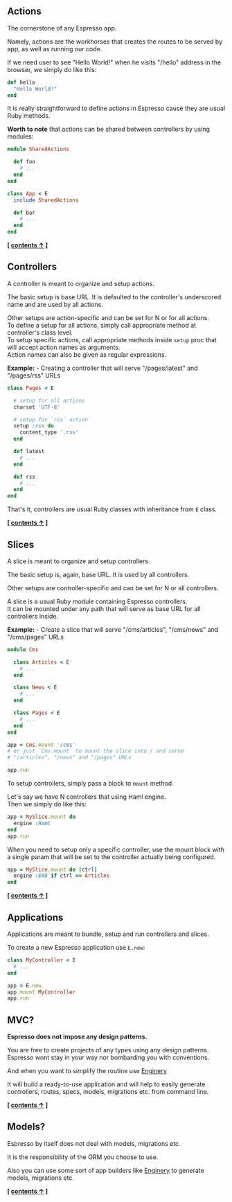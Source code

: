 ## Actions

The cornerstone of any Espresso app.

Namely, actions are the workhorses that creates the routes to be served by app, as well as running our code.

If we need user to see "Hello World!" when he visits "/hello" address in the browser, we simply do like this:

```ruby
def hello
  "Hello World!"
end
```

It is really straightforward to define actions in Espresso cause they are usual Ruby methods.

**Worth to note** that actions can be shared between controllers by using modules:

```ruby
module SharedActions

  def foo
    # ...
  end
end

class App < E
  include SharedActions

  def bar
    # ...
  end
end
```


**[ [contents &uarr;](https://github.com/espresso/espresso#tutorial) ]**


## Controllers


A controller is meant to organize and setup actions.

The basic setup is base URL. It is defaulted to the controller's underscored name and are used by all actions.

Other setups are action-specific and can be set for N or for all actions.<br/>
To define a setup for all actions, simply call appropriate method at controller's class level.<br/>
To setup specific actions, call appropriate methods inside `setup` proc that will accept action names as arguments.<br/>
Action names can also be given as regular expressions.

**Example:** - Creating a controller that will serve "/pages/latest" and "/pages/rss" URLs

```ruby
class Pages < E

  # setup for all actions
  charset 'UTF-8'

  # setup for `rss` action
  setup :rss do
    content_type '.rss'
  end

  def latest
    # ...
  end

  def rss
    # ...
  end
end
```

That's it, controllers are usual Ruby classes with inheritance from `E` class.

**[ [contents &uarr;](https://github.com/espresso/espresso#tutorial) ]**


## Slices


A slice is meant to organize and setup controllers.

The basic setup is, again, base URL. It is used by all controllers.

Other setups are controller-specific and can be set for N or all controllers.

A slice is a usual Ruby module containing Espresso controllers.<br/>
It can be mounted under any path that will serve as base URL for all controllers inside.

**Example:** - Create a slice that will serve "/cms/articles", "/cms/news" and "/cms/pages" URLs

```ruby
module Cms

  class Articles < E
    # ...
  end

  class News < E
    # ...
  end

  class Pages < E
    # ...
  end
end

app = Cms.mount '/cms'
# or just `Cms.mount` to mount the slice into / and serve
# "/articles", "/news" and "/pages" URLs

app.run
```

To setup controllers, simply pass a block to `mount` method.

Let's say we have N controllers that using Haml engine.<br/>
Then we simply do like this:

```ruby
app = MySlice.mount do
  engine :Haml
end
app.run
```

When you need to setup only a specific controller,
use the mount block with a single param that will be set to the controller 
actually being configured.

```ruby
app = MySlice.mount do |ctrl|
  engine :ERB if ctrl == Articles
end
```

**[ [contents &uarr;](https://github.com/espresso/espresso#tutorial) ]**

## Applications

Applications are meant to bundle, setup and run controllers and slices.

To create a new Espresso application use `E.new`:

```ruby
class MyController < E
  # ...
end

app = E.new
app.mount MyController
app.run
```

## MVC?


**Espresso does not impose any design patterns.**

You are free to create projects of any types using any design patterns.<br>
Espresso wont stay in your way nor bombarding you with conventions.

And when you want to simplify the routine use [Enginery](https://github.com/espresso/enginery)

It will build a ready-to-use application and will help to easily generate controllers, routes, specs, models, migrations etc. from command line.

**[ [contents &uarr;](https://github.com/espresso/espresso#tutorial) ]**

## Models?

Espresso by itself does not deal with models, migrations etc.

It is the responsibility of the ORM you choose to use.

Also you can use some sort of app builders like [Enginery](https://github.com/espresso/enginery) to generate models, migrations etc.

**[ [contents &uarr;](https://github.com/espresso/espresso#tutorial) ]**
